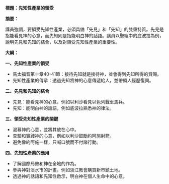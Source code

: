 **標題：先知性產業的領受**

**摘要：**

講員強調，要領受先知性產業，必須具備「先見」和「先知」的雙重特質。先見是指能看見神的心意，而先知則是指能明白神的話語。講員以聖經中的底波拉為例，說明先見和先知的結合，以及對領受先知性產業的重要性。

**大綱：**

**一、先知性產業的領受**

* 馬太福音第十章40-41節：接待先知就是接待神，並會得到先知所得的賞賜。
* 先知性產業的傳承：透過先知將神的心意傳遞給人，並帶領人經歷復興。

**二、先見和先知的結合**

* 先見：能看見神的心意，例如以利沙看見以色列戰車馬兵。
* 先知：能明白神的話語，例如底波拉熟悉神的律法。

**三、領受先知性產業的關鍵**

* 渴慕神的心意，並將其放在心中。
* 查驗和實踐神的心意，例如以利沙鼓勵約阿施射箭。
* 避免像約阿施一樣，只喊口號而不付諸行動。

**四、先知性產業的應用**

* 了解國際局勢和神在全地的作為。
* 參與神對淡水市的計畫，例如淡江教會購買新市鎮土地。
* 透過神的話語和先知性啟示，明白神在個人生命中的心意。